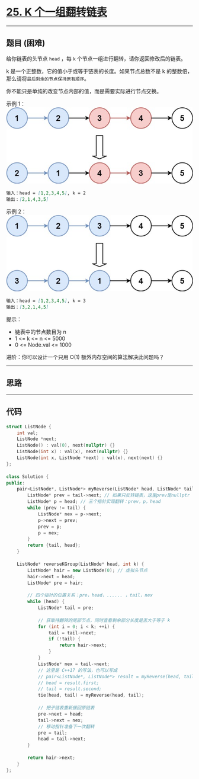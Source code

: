 # [25. K 个一组翻转链表](https://leetcode.cn/problems/reverse-nodes-in-k-group/description/)

---

## 题目 (困难)

给你链表的头节点 `head` ，每 `k` 个节点一组进行翻转，请你返回修改后的链表。  

k 是一个正整数，它的值小于或等于链表的长度。如果节点总数不是 k 的整数倍，那么请将`最后剩余的节点保持原有顺序`。  

你不能只是单纯的改变节点内部的值，而是需要实际进行节点交换。  

示例 1：  
![Alt text](https://github.com/yang-yang-o-o/CodingNotes/blob/main/Coding/asset/25_1.png)  

```markdown
输入：head = [1,2,3,4,5], k = 2
输出：[2,1,4,3,5]
```

示例 2：  
![Alt text](https://github.com/yang-yang-o-o/CodingNotes/blob/main/Coding/asset/25_2.png)  

```markdown
输入：head = [1,2,3,4,5], k = 3
输出：[3,2,1,4,5]
```

提示：  

- 链表中的节点数目为 n
- 1 <= k <= n <= 5000
- 0 <= Node.val <= 1000

进阶：你可以设计一个只用 O(1) 额外内存空间的算法解决此问题吗？  

---

## 思路

---

## 代码

```C++
struct ListNode {
    int val;
    ListNode *next;
    ListNode() : val(0), next(nullptr) {}
    ListNode(int x) : val(x), next(nullptr) {}
    ListNode(int x, ListNode *next) : val(x), next(next) {}
};

class Solution {
public:
    pair<ListNode*, ListNode*> myReverse(ListNode* head, ListNode* tail) { // 翻转一个子链表，并且返回新的头与尾
        ListNode* prev = tail->next; // 如果只反转链表，这里prev是nullptr
        ListNode* p = head; // 三个指针实现翻转：prev，p，head
        while (prev != tail) {
            ListNode* nex = p->next;
            p->next = prev;
            prev = p;
            p = nex;
        }
        return {tail, head};
    }

    ListNode* reverseKGroup(ListNode* head, int k) {
        ListNode* hair = new ListNode(0); // 虚拟头节点
        hair->next = head;
        ListNode* pre = hair;

        // 四个指针的位置关系：pre，head，...... ，tail，nex
        while (head) {
            ListNode* tail = pre;
            
            // 获取待翻转的尾部节点，同时查看剩余部分长度是否大于等于 k
            for (int i = 0; i < k; ++i) {
                tail = tail->next;
                if (!tail) {
                    return hair->next;
                }
            }
            ListNode* nex = tail->next;
            // 这里是 C++17 的写法，也可以写成
            // pair<ListNode*, ListNode*> result = myReverse(head, tail);
            // head = result.first;
            // tail = result.second;
            tie(head, tail) = myReverse(head, tail);
            
            // 把子链表重新接回原链表
            pre->next = head;
            tail->next = nex;
            // 移动指针准备下一次翻转
            pre = tail;
            head = tail->next;
        }

        return hair->next;
    }
};
```
